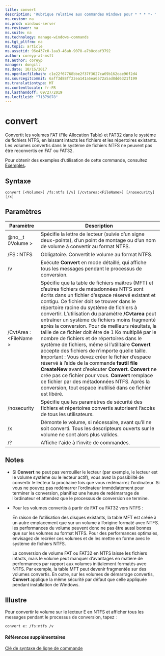 ```yaml
---
title: convert
description: 'Rubrique relative aux commandes Windows pour * * * *- '
ms.custom: na
ms.prod: windows-server
ms.reviewer: na
ms.suite: na
ms.technology: manage-windows-commands
ms.tgt_pltfrm: na
ms.topic: article
ms.assetid: 96e437c0-1aa3-46ab-9078-a7b8cdaf3792
author: coreyp-at-msft
ms.author: coreyp
manager: dongill
ms.date: 10/16/2017
ms.openlocfilehash: c1e22f67768bbe2f37f3627ca69b162cae96f2d4
ms.sourcegitcommit: 6aff3d88ff22ea141a6ea6572a5ad8dd6321f199
ms.translationtype: MT
ms.contentlocale: fr-FR
ms.lasthandoff: 09/27/2019
ms.locfileid: "71379078"
---
```

# <a name="convert"></a>convert



Convertit les volumes FAT (File Allocation Table) et FAT32 dans le système de fichiers NTFS, en laissant intacts les fichiers et les répertoires existants. Les volumes convertis dans le système de fichiers NTFS ne peuvent pas être reconvertis en FAT ou FAT32.

Pour obtenir des exemples d’utilisation de cette commande, consultez [Exemples](#BKMK_examples).

## <a name="syntax"></a>Syntaxe

```
convert [<Volume>] /fs:ntfs [/v] [/cvtarea:<FileName>] [/nosecurity] [/x]
```

## <a name="parameters"></a>Paramètres

|Paramètre|Description|
|---------|-----------|
|@no__t 0Volume >|Spécifie la lettre de lecteur (suivie d’un signe deux-points), d’un point de montage ou d’un nom de volume à convertir au format NTFS.|
|/FS : NTFS|Obligatoire. Convertit le volume au format NTFS.|
|/v|Exécute **Convert** en mode détaillé, qui affiche tous les messages pendant le processus de conversion.|
|/CvtArea : \<FileName >|Spécifie que la table de fichiers maîtres (MFT) et d’autres fichiers de métadonnées NTFS sont écrits dans un fichier d’espace réservé existant et contigu. Ce fichier doit se trouver dans le répertoire racine du système de fichiers à convertir. L’utilisation du paramètre **/Cvtarea** peut entraîner un système de fichiers moins fragmenté après la conversion. Pour de meilleurs résultats, la taille de ce fichier doit être de 1 Ko multiplié par le nombre de fichiers et de répertoires dans le système de fichiers, même si l’utilitaire **Convert** accepte des fichiers de n’importe quelle taille.</br>Important : Vous devez créer le fichier d’espace réservé à l’aide de la commande **fsutil file CreateNew** avant d’exécuter **Convert**. **Convert** ne crée pas ce fichier pour vous. **Convert** remplace ce fichier par des métadonnées NTFS. Après la conversion, tout espace inutilisé dans ce fichier est libéré.|
|/nosecurity|Spécifie que les paramètres de sécurité des fichiers et répertoires convertis autorisent l’accès de tous les utilisateurs.|
|/x|Démonte le volume, si nécessaire, avant qu’il ne soit converti. Tous les descripteurs ouverts sur le volume ne sont alors plus valides.|
|/?|Affiche l'aide à l'invite de commandes.|

## <a name="remarks"></a>Notes

-   Si **Convert** ne peut pas verrouiller le lecteur (par exemple, le lecteur est le volume système ou le lecteur actif), vous avez la possibilité de convertir le lecteur la prochaine fois que vous redémarrez l’ordinateur. Si vous ne pouvez pas redémarrer l’ordinateur immédiatement pour terminer la conversion, planifiez une heure de redémarrage de l’ordinateur et attendez que le processus de conversion se termine.
-   Pour les volumes convertis à partir de FAT ou FAT32 vers NTFS :

    En raison de l’utilisation des disques existants, la table MFT est créée à un autre emplacement que sur un volume à l’origine formaté avec NTFS. les performances du volume peuvent donc ne pas être aussi bonnes que sur les volumes au format NTFS. Pour des performances optimales, envisagez de recréer ces volumes et de les mettre en forme avec le système de fichiers NTFS.

    La conversion de volume FAT ou FAT32 en NTFS laisse les fichiers intacts, mais le volume peut manquer d’avantages en matière de performances par rapport aux volumes initialement formatés avec NTFS. Par exemple, la table MFT peut devenir fragmentée sur des volumes convertis. En outre, sur les volumes de démarrage convertis, **Convert** applique la même sécurité par défaut que celle appliquée pendant installation de Windows.

## <a name="BKMK_examples"></a>Illustre

Pour convertir le volume sur le lecteur E en NTFS et afficher tous les messages pendant le processus de conversion, tapez :
```
convert e: /fs:ntfs /v
```

#### <a name="additional-references"></a>Références supplémentaires

[Clé de syntaxe de ligne de commande](command-line-syntax-key.md)